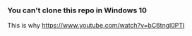 ### You can't clone this repo in Windows 10

This is why
https://www.youtube.com/watch?v=bC6tngl0PTI

